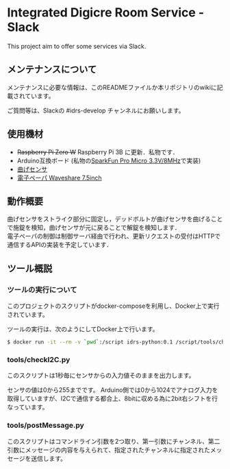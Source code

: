 # Integrated Digicre Room Service - Slack
This project aim to offer some services via Slack.

## メンテナンスについて
メンテナンスに必要な情報は、このREADMEファイルか本リポジトリのwikiに記載されています。

ご質問等は、Slackの #idrs-develop チャンネルにお願いします。

## 使用機材
* ~~Raspberry Pi Zero W~~ Raspberry Pi 3B に更新．私物です．
* Arduino互換ボード (私物の[SparkFun Pro Micro 3.3V/8MHz](https://www.sparkfun.com/products/12587)で実装)
* [曲げセンサ](https://www.sparkfun.com/products/10264)
* [電子ペーパ Waveshare 7.5inch](https://www.waveshare.com/wiki/7.5inch_e-Paper_HAT)

## 動作概要
曲げセンサをストライク部分に固定し，デッドボルトが曲げセンサを曲げることで施錠を検知，曲げセンサが元に戻ることで解錠を検知します．  
電子ペーパの制御は制御サーバ経由で行われ、更新リクエストの受付はHTTPで通信するAPIの実装を予定しています．

## ツール概説
### ツールの実行について
このプロジェクトのスクリプトがdocker-composeを利用し、Docker上で実行されています。

ツールの実行は、次のようにしてDocker上で行います。

```sh
$ docker run -it --rm -v `pwd`:/script idrs-python:0.1 /script/tools/checkI2C.py
```

### tools/checkI2C.py
このスクリプトは1秒毎にセンサからの入力値そのままを出力します。

センサの値は0から255までです。
Arduino側では0から1024でアナログ入力を取得していますが、I2Cで通信する都合上、8bitに収める為に2bit右シフトを行なっています。

### tools/postMessage.py
このスクリプトはコマンドライン引数を2つ取り、第一引数にチャンネル、第二引数にメッセージの内容を与えられて、指定されたチャンネルに指定されたメッセージを送信します。
